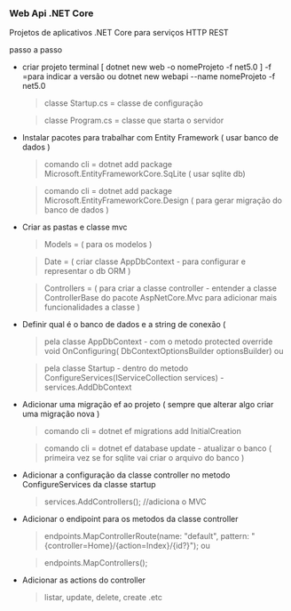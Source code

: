 ### Web Api .NET Core
Projetos de aplicativos .NET Core para serviços HTTP REST

passo a passo

* criar projeto terminal [ dotnet new web -o nomeProjeto -f net5.0 ] -f =para indicar a versão ou dotnet new webapi --name nomeProjeto -f net5.0
   >classe Startup.cs = classe de configuração
  
   >classe Program.cs = classe que starta o servidor
  
 * Instalar pacotes para trabalhar com Entity Framework ( usar banco de dados )
    > comando cli = dotnet add package Microsoft.EntityFrameworkCore.SqLite ( usar sqlite db)
   
    > comando cli = dotnet add package Microsoft.EntityFrameworkCore.Design ( para gerar migração do banco de dados )
   
 * Criar as pastas e classe mvc
   > Models = ( para os modelos )
   
    > Date = ( criar classe AppDbContext - para configurar e representar o db ORM )

    > Controllers = ( para criar a classe controller - entender a classe ControllerBase do pacote AspNetCore.Mvc para adicionar mais funcionalidades a classe ) 
   
 * Definir qual é o banco de dados e a string de conexão (
 
     > pela classe AppDbContext - com o metodo protected override void OnConfiguring( DbContextOptionsBuilder optionsBuilder) ou
    
     > pela classe Startup - dentro do metodo  ConfigureServices(IServiceCollection services) - services.AddDbContext<DataContext>
    
  *  Adicionar uma migração ef ao projeto ( sempre que alterar algo criar uma migração nova )
  
      > comando cli = dotnet ef migrations add InitialCreation
  
      > comando cli = dotnet ef database update - atualizar o banco ( primeira vez se for sqlite vai criar o arquivo do banco )
  
   * Adicionar a configuração da classe controller no metodo ConfigureServices da classe startup
  
       > services.AddControllers(); //adiciona o MVC
  
  * Adicionar o endipoint para os metodos da classe controller
  
      > endpoints.MapControllerRoute(name: "default", pattern: "{controller=Home}/{action=Index}/{id?}"); ou
  
      > endpoints.MapControllers();
            
  
  * Adicionar as actions do controller
  
    > listar, update, delete, create .etc
  
  
   
